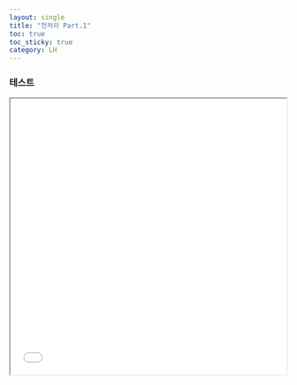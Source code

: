 ```yaml
---
layout: single
title: "전처리 Part.1"
toc: true
toc_sticky: true
category: LH
---
```


### 테스트

<iframe src="LH_Preprocessing_1_folium.html" height="500" width="500"></iframe>
